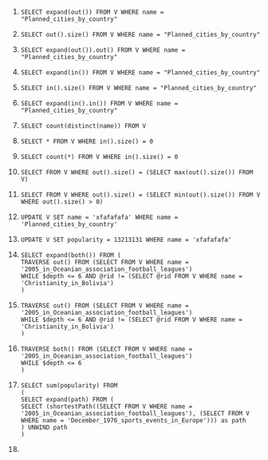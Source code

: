 1. ``` SELECT expand(out()) FROM V WHERE name = "Planned_cities_by_country" ```
2. ``` SELECT out().size() FROM V WHERE name = "Planned_cities_by_country" ```
3. ``` SELECT expand(out()).out() FROM V WHERE name = "Planned_cities_by_country" ```
4. ``` SELECT expand(in()) FROM V WHERE name = "Planned_cities_by_country" ```
5. ``` SELECT in().size() FROM V WHERE name = "Planned_cities_by_country" ```
6. ``` SELECT expand(in().in()) FROM V WHERE name = "Planned_cities_by_country" ```
7. ``` SELECT count(distinct(name)) FROM V ```
8. ``` SELECT * FROM V WHERE in().size() = 0 ```
9. ``` SELECT count(*) FROM V WHERE in().size() = 0 ```
10. ``` SELECT FROM V WHERE out().size() = (SELECT max(out().size()) FROM V) ```
11. ``` SELECT FROM V WHERE out().size() = (SELECT min(out().size()) FROM V WHERE out().size() > 0) ```
12. ``` UPDATE V SET name = 'xfafafafa' WHERE name = 'Planned_cities_by_country' ```
13. ``` UPDATE V SET popularity = 13213131 WHERE name = 'xfafafafa' ```
14. ``` 
    SELECT expand(both()) FROM (
    TRAVERSE out() FROM (SELECT FROM V WHERE name = '2005_in_Oceanian_association_football_leagues')
    WHILE $depth <= 6 AND @rid != (SELECT @rid FROM V WHERE name = 'Christianity_in_Bolivia')
    )
    ```

15. ``` SELECT count(*) FROM (
    TRAVERSE out() FROM (SELECT FROM V WHERE name = '2005_in_Oceanian_association_football_leagues')
    WHILE $depth <= 6 AND @rid != (SELECT @rid FROM V WHERE name = 'Christianity_in_Bolivia')
    ) 
    ```

16. ``` SELECT sum(popularity) FROM (
    TRAVERSE both() FROM (SELECT FROM V WHERE name = '2005_in_Oceanian_association_football_leagues')
    WHILE $depth <= 6
    )
    ```
17. ```
    SELECT sum(popularity) FROM
    (
    SELECT expand(path) FROM (
    SELECT (shortestPath((SELECT FROM V WHERE name = '2005_in_Oceanian_association_football_leagues'), (SELECT FROM V WHERE name = 'December_1976_sports_events_in_Europe'))) as path
    ) UNWIND path
    )
    ```
18.